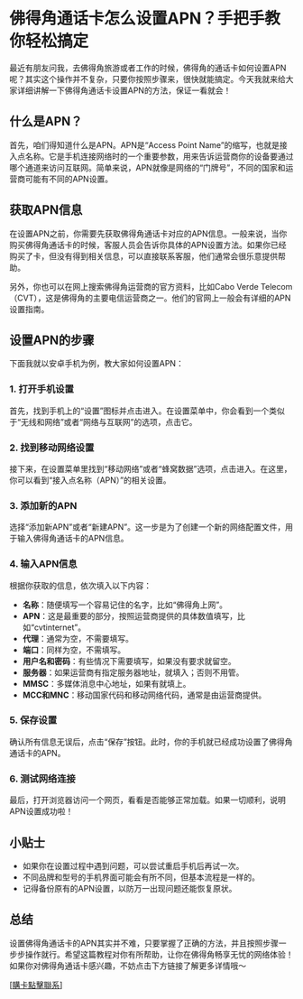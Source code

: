 # 佛得角通话卡怎么设置APN？手把手教你轻松搞定

最近有朋友问我，去佛得角旅游或者工作的时候，佛得角的通话卡如何设置APN呢？其实这个操作并不复杂，只要你按照步骤来，很快就能搞定。今天我就来给大家详细讲解一下佛得角通话卡设置APN的方法，保证一看就会！

## 什么是APN？

首先，咱们得知道什么是APN。APN是“Access Point Name”的缩写，也就是接入点名称。它是手机连接网络时的一个重要参数，用来告诉运营商你的设备要通过哪个通道来访问互联网。简单来说，APN就像是网络的“门牌号”，不同的国家和运营商可能有不同的APN设置。

## 获取APN信息

在设置APN之前，你需要先获取佛得角通话卡对应的APN信息。一般来说，当你购买佛得角通话卡的时候，客服人员会告诉你具体的APN设置方法。如果你已经购买了卡，但没有得到相关信息，可以直接联系客服，他们通常会很乐意提供帮助。

另外，你也可以在网上搜索佛得角运营商的官方资料，比如Cabo Verde Telecom（CVT），这是佛得角的主要电信运营商之一。他们的官网上一般会有详细的APN设置指南。

## 设置APN的步骤

下面我就以安卓手机为例，教大家如何设置APN：

### 1. 打开手机设置

首先，找到手机上的“设置”图标并点击进入。在设置菜单中，你会看到一个类似于“无线和网络”或者“网络与互联网”的选项，点击它。

### 2. 找到移动网络设置

接下来，在设置菜单里找到“移动网络”或者“蜂窝数据”选项，点击进入。在这里，你可以看到“接入点名称（APN）”的相关设置。

### 3. 添加新的APN

选择“添加新APN”或者“新建APN”。这一步是为了创建一个新的网络配置文件，用于输入佛得角通话卡的APN信息。

### 4. 输入APN信息

根据你获取的信息，依次填入以下内容：
- **名称**：随便填写一个容易记住的名字，比如“佛得角上网”。
- **APN**：这是最重要的部分，按照运营商提供的具体数值填写，比如“cvtinternet”。
- **代理**：通常为空，不需要填写。
- **端口**：同样为空，不需填写。
- **用户名和密码**：有些情况下需要填写，如果没有要求就留空。
- **服务器**：如果运营商有指定服务器地址，就填入；否则不用管。
- **MMSC**：多媒体消息中心地址，如果有就填上。
- **MCC和MNC**：移动国家代码和移动网络代码，通常是由运营商提供。

### 5. 保存设置

确认所有信息无误后，点击“保存”按钮。此时，你的手机就已经成功设置了佛得角通话卡的APN。

### 6. 测试网络连接

最后，打开浏览器访问一个网页，看看是否能够正常加载。如果一切顺利，说明APN设置成功啦！

## 小贴士

- 如果你在设置过程中遇到问题，可以尝试重启手机后再试一次。
- 不同品牌和型号的手机界面可能会有所不同，但基本流程是一样的。
- 记得备份原有的APN设置，以防万一出现问题还能恢复原状。

## 总结

设置佛得角通话卡的APN其实并不难，只要掌握了正确的方法，并且按照步骤一步步操作就行。希望这篇教程对你有所帮助，让你在佛得角畅享无忧的网络体验！如果你对佛得角通话卡感兴趣，不妨点击下方链接了解更多详情哦～

[[購卡點擊聯系](https://t.me/s/esim1088)]